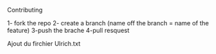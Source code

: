 
Contributing

1- fork the repo
2- create a branch (name off the branch = name of the feature)
3-push the brache
4-pull resquest

Ajout du firchier Ulrich.txt
